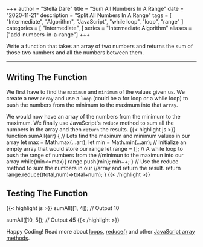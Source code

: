 +++
author = "Stella Dare"
title = "Sum All Numbers In A Range"
date = "2020-11-21"
description = "Split All Numbers In A Range"
tags = [
    "Intermediate",
    "Algorithm",
    "JavaScript",
    "while loop",
    "loop",
    "range"
]
categories = [
    "Intermediate",
]
series = "Intermediate Algorithm"
aliases = ["add-numbers-in-a-range"]
+++

Write a function that takes an array of two numbers and returns the sum of those
two numbers and all the numbers between them.

<!--more-->

---
## Writing The Function
We first have to find the `maximun` and `minimum` of the values given us. We create a new `array` and use
a `loop` (could be a for loop or a while loop) to push the numbers from the minimum to the maximum
into that `array`.

We would now have an array of the numbers from the minimum to the maximum. We finally use JavaScript's `reduce` method to sum all the numbers in the array and then `return` the results.
{{< highlight js >}}
function sumAll(arr) {
  // Lets find the maxinum and minimum values in our  array
  let max = Math.max(...arr);
  let min = Math.min(...arr);
  // Initialize an empty array that would store our range
  let range = [];
  // A while loop to push the range of numbers from the
  //minimun to the maximun into our array
  while(min<=max){
    range.push(min);
    min++;
  }
  // Use the reduce method to sum the numbers in our
  //array and return the result.
  return range.reduce((total,num)=>total+num);
}
{{< /highlight >}}

## Testing The Function
{{< highlight js >}}
sumAll([1, 4]);
// Output
10

sumAll([10, 5]);
// Output
45
{{< /highlight >}}

Happy Coding! Read more about [loops](https://www.w3schools.com/js/js_loop_for.asp), [reduce()](https://www.w3schools.com/jsref/jsref_reduce.asp) and other [JavaScript array methods](https://www.w3schools.com/jsref/jsref_obj_array.asp).
